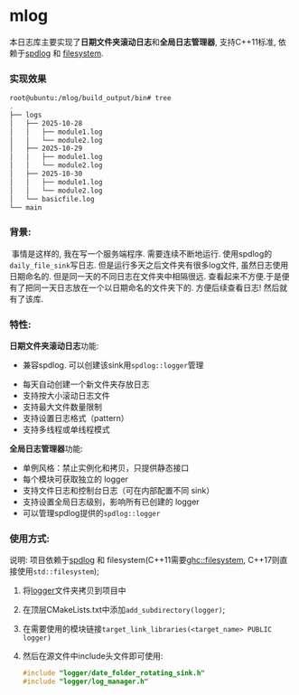 # mlog

本日志库主要实现了**日期文件夹滚动日志**和**全局日志管理器**, 支持C++11标准, 依赖于[spdlog](https://github.com/gabime/spdlog) 和 [filesystem](https://github.com/gulrak/filesystem).

### 实现效果

```bash
root@ubuntu:/mlog/build_output/bin# tree
.
├── logs
│   ├── 2025-10-28
│   │   ├── module1.log
│   │   └── module2.log
│   ├── 2025-10-29
│   │   ├── module1.log
│   │   └── module2.log
│   ├── 2025-10-30
│   │   ├── module1.log
│   │   └── module2.log
│   └── basicfile.log
└── main
```

### 背景:

​	事情是这样的, 我在写一个服务端程序. 需要连续不断地运行. 使用spdlog的`daily_file_sink`写日志. 但是运行多天之后文件夹有很多log文件, 虽然日志使用日期命名的. 但是同一天的不同日志在文件夹中相隔很远. 查看起来不方便.于是便有了把同一天日志放在一个以日期命名的文件夹下的. 方便后续查看日志! 然后就有了该库.

### 特性:

**日期文件夹滚动日志**功能:

- 兼容spdlog. 可以创建该sink用`spdlog::logger`管理

 * 每天自动创建一个新文件夹存放日志
 * 支持按大小滚动日志文件
 * 支持最大文件数量限制
 * 支持设置日志格式（pattern）
 * 支持多线程或单线程模式

**全局日志管理器**功能:

- 单例风格：禁止实例化和拷贝，只提供静态接口
- 每个模块可获取独立的 logger
- 支持文件日志和控制台日志（可在内部配置不同 sink）
- 支持设置全局日志级别，影响所有已创建的 logger
- 可以管理spdlog提供的`spdlog::logger`

### 使用方式:

说明: 项目依赖于[spdlog](https://github.com/gabime/spdlog) 和 filesystem(C++11需要[ghc::filesystem](https://github.com/gulrak/filesystem), C++17则直接使用`std::filesystem`);

1. 将[logger](logger)文件夹拷贝到项目中

2. 在顶层CMakeLists.txt中添加`add_subdirectory(logger)`;

3. 在需要使用的模块链接`target_link_libraries(<target_name> PUBLIC logger)`

4. 然后在源文件中include头文件即可使用:

   ```cpp
   #include "logger/date_folder_rotating_sink.h"
   #include "logger/log_manager.h"
   ```


